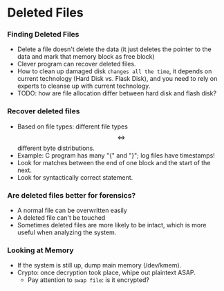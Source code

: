 # Deleted Files

### Finding Deleted Files
* Delete a file doesn't delete the data (it just deletes the pointer to the data and mark that memory block as free block)
* Clever program can recover deleted files.
* How to clean up damaged disk `changes all the time`, it depends on current technology (Hard Disk vs. Flask Disk), and you need to rely on experts to cleanse up with current technology.
* TODO: how are file allocation differ between hard disk and flash disk?

### Recover deleted files
* Based on file types: different file types $$\iff$$ different byte distributions.
* Example: C program has many "{" and "}"; log files have timestamps!
* Look for matches between the end of one block and the start of the next.
* Look for syntactically correct statement.

### Are deleted files better for forensics?
* A normal file can be overwritten easily
* A deleted file can't be touched
* Sometimes deleted files are more likely to be intact, which is more useful when analyzing the system.

### Looking at Memory
* If the system is still up, dump main memory (/dev/kmem).
* Crypto: once decryption took place, whipe out plaintext ASAP.
    * Pay attention to `swap file`: is it encrypted?